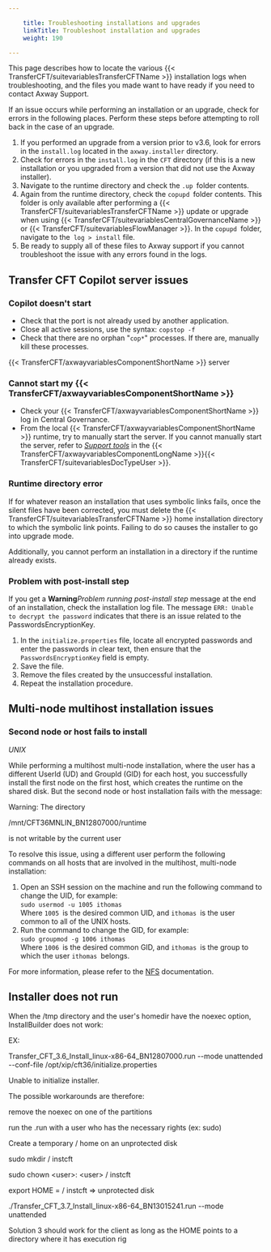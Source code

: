 ```yaml
---

    title: Troubleshooting installations and upgrades
    linkTitle: Troubleshoot installation and upgrades
    weight: 190

---
```

This page describes how to locate the various {{< TransferCFT/suitevariablesTransferCFTName  >}} installation logs when troubleshooting, and the files you made want to have ready if you need to contact Axway Support.

If an issue occurs while performing an installation or an upgrade, check for errors in the following places. Perform these steps before attempting to roll back in the case of an upgrade.

1. If you performed an upgrade from a version prior to v3.6, look for errors in the <span class="code">`install.log`</span> located in the <span class="code">`axway.installer`</span> directory.
1. Check for errors in the <span class="code">`install.log`</span> in the <span class="code">`CFT`</span> directory (if this is a new installation or you upgraded from a version that did not use the Axway installer).
1. Navigate to the runtime directory and check the <span class="code">`.up `</span>folder contents.
1. Again from the runtime directory, check the <span class="code">`copupd `</span>folder contents. This folder is only available after performing a {{< TransferCFT/suitevariablesTransferCFTName >}} update or upgrade when using {{< TransferCFT/suitevariablesCentralGovernanceName >}} or {{< TransferCFT/suitevariablesFlowManager >}}. In the <span class="code">`copupd `</span>folder, navigate to the<span class="code">` log > install`</span> file.
1. Be ready to supply all of these files to Axway support if you cannot troubleshoot the issue with any errors found in the logs.

## Transfer CFT Copilot server issues

### Copilot doesn't start

- Check that the port is not already used by another application.
- Close all active sessions, use the syntax: <span class="code">`copstop -f`</span>
- Check that there are no orphan "<span class="code">`cop*`</span>" processes. If there are, manually kill these processes.

{{< TransferCFT/axwayvariablesComponentShortName  >}} server

### Cannot start my {{< TransferCFT/axwayvariablesComponentShortName  >}}

- Check your {{< TransferCFT/axwayvariablesComponentShortName >}} log in Central Governance.
- From the local {{< TransferCFT/axwayvariablesComponentShortName >}} runtime, try to manually start the server. If you cannot manually start the server, refer to *[Support tools](https://docs.axway.com/bundle/TransferCFT_38_UsersGuide_allOS_en_HTML5/page/Content/Troubleshooting/support_tools.htm)* in the {{< TransferCFT/axwayvariablesComponentLongName >}}{{< TransferCFT/suitevariablesDocTypeUser >}}.

### Runtime directory error

If for whatever reason an installation that uses symbolic links fails, once the silent files have been corrected, you must delete the {{< TransferCFT/suitevariablesTransferCFTName  >}} home installation directory to which the symbolic link points. Failing to do so causes the installer to go into upgrade mode.

Additionally, you cannot perform an installation in a directory if the runtime already exists.

### Problem with post-install step

If you get a **Warning***Problem running post-install step* message at the end of an installation, check the installation log file. The message `ERR: Unable to decrypt the password` indicates that there is an issue related to the PasswordsEncryptionKey.

1. In the `initialize.properties` file, locate all encrypted passwords and enter the passwords in clear text, then ensure that the `PasswordsEncryptionKey` field is empty.
1. Save the file.
1. Remove the files created by the unsuccessful installation.
1. Repeat the installation procedure.

## Multi-node multihost installation issues

### Second node or host fails to install

*UNIX*

While performing a multihost multi-node installation, where the user has a different UserId (UD) and GroupId (GID) for each host, you successfully install the first node on the first host, which creates the runtime on the shared disk. But the second node or host installation fails with the message:

Warning: The directory

/mnt/CFT36MNLIN\_BN12807000/runtime

is not writable by the current user

To resolve this issue, using a different user perform the following commands on all hosts that are involved in the multihost, multi-node installation:

1. Open an SSH session on the machine and run the following command to change the UID, for example:  
    <span class="code">`sudo usermod -u 1005 ithomas`</span>  
    Where `1005 `is the desired common UID, and <span class="code">`ithomas `</span>is the user common to all of the UNIX hosts.
1. Run the command to change the GID, for example:  
    `sudo groupmod -g 1006 ithomas`  
    Where <span class="code">`1006 `</span>is the desired common GID, and <span class="code">`ithomas `</span>is the group to which the user <span class="code">`ithomas `</span>belongs.

For more information, please refer to the [NFS](http://nfs.sourceforge.net/nfs-howto/ar01s07.html#pemission_issues) documentation.

## Installer does not run

When the /tmp directory and the user's homedir have the noexec option, InstallBuilder does not work:

EX:

Transfer\_CFT\_3.6\_Install\_linux-x86-64\_BN12807000.run --mode unattended --conf-file /opt/xip/cft36/initialize.properties

Unable to initialize installer.

The possible workarounds are therefore:

remove the noexec on one of the partitions

run the .run with a user who has the necessary rights (ex: sudo)

Create a temporary / home on an unprotected disk

sudo mkdir / instcft

sudo chown &lt;user>: &lt;user> / instcft

export HOME = / instcft => unprotected disk

./Transfer\_CFT\_3.7\_Install\_linux-x86-64\_BN13015241.run --mode unattended

Solution 3 should work for the client as long as the HOME points to a directory where it has execution rig
